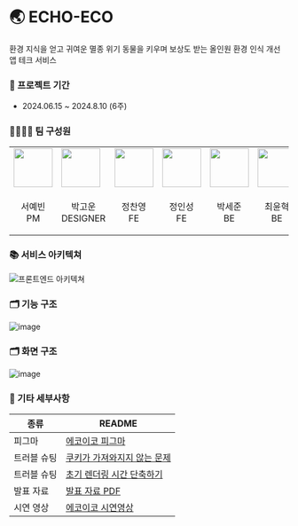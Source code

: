 # 🌏 ECHO-ECO
환경 지식을 얻고 귀여운 멸종 위기 동물을 키우며 보상도 받는 올인원 환경 인식 개선 앱 테크 서비스

### 📅 프로젝트 기간
- 2024.06.15 ~ 2024.8.10 (6주)
  
### 👨‍👨‍👦‍👦 팀 구성원
<table>
<body>
    <tr>
        <td>
            <a href="https://github.com/syb0127">
                <img src="https://github.com/syb0127.png" width="70px" />
            </a>
        </td>
        <td>
            <a href="https://gounpark39.myportfolio.com/work">
                <img src="https://github.com/gounpark.png" width="70px" />
            </a>
        </td>
        <td>
            <a href="https://github.com/Jeongchanyeong">
                <img src="https://github.com/Jeongchanyeong.png" width="70px" />
            </a>
        </td>
        <td>
            <a href="https://github.com/ins62o">
                <img src="https://github.com/ins62o.png" width="70px" />
            </a>
        </td>
        <td>
            <a href="https://github.com/pkt369">
                <img src="https://github.com/pkt369.png" width="70px" />
            </a>
        </td>
        <td>
            <a href="https://github.com/newh08">
                <img src="https://github.com/newh08.png" width="70px" />
            </a>
        </td>
        <td>
            <a href="https://github.com/ufolozie">
                <img src="https://github.com/ufolozie.png" width="70px" />
            </a>
        </td>
    </tr>
    <tr>
        <td><p align="center">서예빈<br>PM</p></td>
        <td><p align="center">박고운<br>DESIGNER</p></td>
        <td><p align="center">정찬영<br>FE</p></td>
        <td><p align="center">정인성<br>FE</p></td>
        <td><p align="center">박세준<br>BE</p></td>
        <td><p align="center">최윤혁<br>BE</p></td>
        <td><p align="center">류다빈<br>BE</p></td>
    </tr>
    
</tbody>
</table>


### 📚 서비스 아키텍쳐
![프론트엔드 아키텍쳐](https://github.com/user-attachments/assets/13cc6ce6-98b6-4b6c-a837-aeea0f9d6afb)

### 🗂️ 기능 구조
![image](https://github.com/user-attachments/assets/11590723-221f-47f6-ae1d-6a57c96452b2)

### 🗂️ 화면 구조
![image](https://github.com/user-attachments/assets/4ee4c36b-5fa9-43ac-90f1-e1a9edcdc669)



### 🔢 기타 세부사항
| 종류 | README |
| ------ | ------ |
| 피그마 | [에코이코 피그마](https://www.figma.com/design/EuvIG0kzIH1OhcRbiE3btW/7%EC%A1%B0?node-id=1-2&t=cfGKMKTMPrpldkG1-1) |
| 트러블 슈팅 | [쿠키가 가져와지지 않는 문제](https://inseongcoding.tistory.com/456) |
| 트러블 슈팅 | [초기 렌더링 시간 단축하기](https://inseongcoding.tistory.com/463) |
| 발표 자료 | [발표 자료 PDF](https://github.com/user-attachments/files/16560631/7._.pdf)|
| 시연 영상 | [에코이코 시연영상](https://youtu.be/Ot2Ojm91oDQ) |
